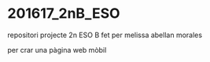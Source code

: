 # 201617_2nB_ESO

repositori projecte 2n ESO B fet per melissa abellan morales 

per crar una pàgina web mòbil
